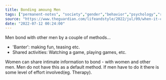 ```yaml
---
title: Bonding amoung Men
tags: ["permanent-notes", "society","gender","behavior","psychology","relationship"]
source: "https://www.theguardian.com/lifeandstyle/2022/jul/09/when-it-comes-to-banter-men-are-in-their-element-but-that-is-no-foundation-for-lasting-friendship"
date: "2022-07-12 00:24:00"
---
```


Men bond with other men by a couple of methods...

- 'Banter': making fun, teasing etc. 
- Shared activities: Watching a game, playing games, etc. 

Women can share intimate information to bond - with women and other men. Men do not have this as a default method. If men have to do it there is some level of effort involved(eg. Therapy).

